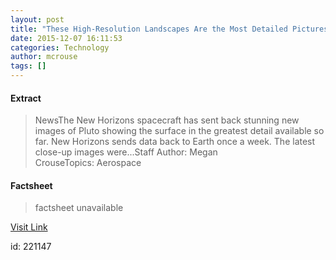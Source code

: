 ```yaml
---
layout: post
title: "These High-Resolution Landscapes Are the Most Detailed Pictures of Pluto Yet"
date: 2015-12-07 16:11:53
categories: Technology
author: mcrouse
tags: []
---
```



#### Extract
>NewsThe New Horizons spacecraft has sent back stunning new images of Pluto showing the surface in the greatest detail available so far.  New Horizons sends data back to Earth once a week. The latest close-up images were...Staff Author:&nbsp;Megan CrouseTopics:&nbsp;Aerospace

#### Factsheet
>factsheet unavailable

[Visit Link](http://www.pddnet.com/news/2015/12/these-high-resolution-landscapes-are-most-detailed-pictures-pluto-yet)

id:  221147
